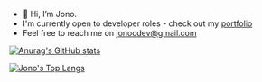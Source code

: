 - 👋 Hi, I’m Jono.
- I'm currently open to developer roles - check out my [portfolio](https://jcarait.dev/)
- Feel free to reach me on jonocdev@gmail.com


[![Anurag's GitHub stats](https://github-readme-stats.vercel.app/api?username=jcarait&theme=dark&show_icons=true)](https://github.com/jcarait/github-readme-stats)

[![Jono's Top Langs](https://github-readme-stats.vercel.app/api/top-langs/?username=jcarait&theme=dark&show_icons=true)](https://github.com/anuraghazra/github-readme-stats)
